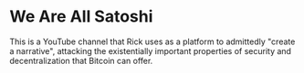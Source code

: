 <!-- TITLE: Rick Falkvinge -->
<!-- SUBTITLE: A quick summary of Rick Falkvinge -->

# We Are All Satoshi
This is a YouTube channel that Rick uses as a platform to admittedly "create a narrative", attacking the existentially important properties of security and decentralization that Bitcoin can offer.